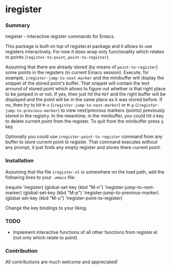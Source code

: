 # iregister

### Summary

iregister - Interactive register commands for Emacs.

This package is built on top of register.el package and it allows to use registers
interactively. For now it does wrap only functionality which relates to points
(`register-to-point`, `point-to-register`).

Assuming that there are already stored (by means of `point-to-register`) some points
in the registers (in current Emacs session). Execute, for example,
`iregister-jump-to-next-marker` and the minibuffer will display the snippet of the
stored point's buffer. That snippet will contain the text arround of stored point
which allows to figure out whether is that right place to be jumped in or not. If
yes, then just hit the `RET` and the right buffer will be displayed and the point
will be in the same place as it was stored before. If no, then try to hit `M-n`
(`iregister-jump-to-next-marker`) or `M-p` (`iregister-jump-to-previous-marker`) to
view next/previous markers (points) previously stored in the registry. In the
meantime, in the minibuffer, you could hit `d` key to delete current point from the
register. To quit from the minibuffer press `q` key.

Optionally you could use `iregister-point-to-register` command from any buffer to
store current point to register. That command executes without any prompt, it just
finds any empty register and stores there current point.

### Installation

Assuming that the file `iregister.el` is somewhere on the load path, add the
following lines to your `.emacs` file:

(require 'iregister)
(global-set-key (kbd "M-n") 'iregister-jump-to-next-marker)
(global-set-key (kbd "M-p") 'iregister-jump-to-previous-marker)
(global-set-key (kbd "M-u") 'iregister-point-to-register)

Change the key bindings to your liking.

### TODO

* Implement interactive functions of all other functions from register.el (not only
  which relate to point)

### Contribution

All contributions are much welcome and appreciated!
